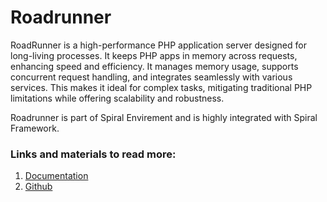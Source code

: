 # Roadrunner

RoadRunner is a high-performance PHP application server designed for long-living processes. It keeps PHP apps in memory across requests, enhancing speed and efficiency. It manages memory usage, supports concurrent request handling, and integrates seamlessly with various services. This makes it ideal for complex tasks, mitigating traditional PHP limitations while offering scalability and robustness.

Roadrunner is part of Spiral Envirement and is highly integrated with Spiral Framework.

### Links and materials to read more:
1. [Documentation](https://roadrunner.dev/docs)
2. [Github](https://github.com/roadrunner-server/roadrunner)